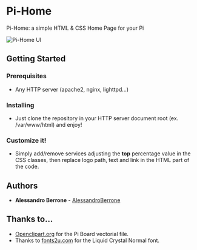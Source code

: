 # Pi-Home
Pi-Home: a simple HTML &amp; CSS Home Page for your Pi

![Pi-Home UI](http://i.imgur.com/dEUp0dJ.png "Pi-Home UI")

## Getting Started

### Prerequisites

* Any HTTP server (apache2, nginx, lighttpd...)

### Installing

* Just clone the repository in your HTTP server document root (ex. /var/www/html) and enjoy!

### Customize it!

* Simply add/remove services adjusting the **top** percentage 
value in the CSS classes, then replace logo path, text and link in the 
HTML part of the code.

## Authors

* **Alessandro Berrone** - [AlessandroBerrone](https://github.com/AlessandroBerrone)

## Thanks to...

* [Openclipart.org](https://openclipart.org "Openclipart.org") for the Pi Board vectorial file.
* Thanks to [fonts2u.com](http://www.fonts2u.com "Fonts2u.com") for the Liquid Crystal Normal font.

